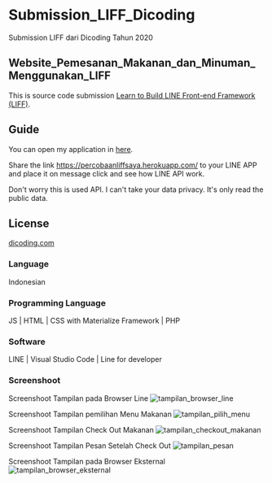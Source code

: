 # Submission_LIFF_Dicoding
Submission LIFF dari Dicoding Tahun 2020

## Website_Pemesanan_Makanan_dan_Minuman_Menggunakan_LIFF
This is source code submission [Learn to Build LINE Front-end Framework (LIFF)](https://www.dicoding.com/academies/153).

## Guide
You can open my application in [here](https://percobaanliffsaya.herokuapp.com/).

Share the link https://percobaanliffsaya.herokuapp.com/ to your LINE APP and place it on message click and see how LINE API work.

Don't worry this is used API. I can't take your data privacy. It's only read the public data.

## License
[dicoding.com](https://www.dicoding.com/academies/153)

### Language
Indonesian

### Programming Language
JS | HTML | CSS with Materialize Framework | PHP

### Software
LINE | Visual Studio Code | Line for developer

### Screenshoot

Screenshoot Tampilan pada Browser Line
![tampilan_browser_line](https://github.com/rizalvolz/Submission_LIFF_Dicoding/blob/main/Screenshoot/Tampilan%20dari%20Browser%20Line.jpg?raw=true)

Screenshoot Tampilan pemilihan Menu Makanan
![tampilan_pilih_menu](https://github.com/rizalvolz/Submission_LIFF_Dicoding/blob/main/Screenshoot/Tampilan%20Pemilihan%20Menu%20Makanan%20dan%20Minuman.jpg?raw=true)

Screenshoot Tampilan Check Out Makanan
![tampilan_checkout_makanan](https://github.com/rizalvolz/Submission_LIFF_Dicoding/blob/main/Screenshoot/Tampilan%20Check%20Out%20Makanan.jpg?raw=true)

Screenshoot Tampilan Pesan Setelah Check Out
![tampilan_pesan](https://github.com/rizalvolz/Submission_LIFF_Dicoding/blob/main/Screenshoot/Tampilan%20Pesan%20Setelah%20Check%20Out%20Makanan.jpg?raw=true)

Screenshoot Tampilan pada Browser Eksternal
![tampilan_browser_eksternal](https://github.com/rizalvolz/Submission_LIFF_Dicoding/blob/main/Screenshoot/Tampilan%20dari%20Browser%20External.jpg?raw=true)
